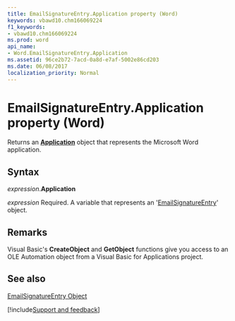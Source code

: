 ```yaml
---
title: EmailSignatureEntry.Application property (Word)
keywords: vbawd10.chm166069224
f1_keywords:
- vbawd10.chm166069224
ms.prod: word
api_name:
- Word.EmailSignatureEntry.Application
ms.assetid: 96ce2b72-7acd-0a8d-e7af-5002e86cd203
ms.date: 06/08/2017
localization_priority: Normal
---
```



# EmailSignatureEntry.Application property (Word)

Returns an  **[Application](Word.Application.md)** object that represents the Microsoft Word application.


## Syntax

_expression_.**Application**

_expression_ Required. A variable that represents an '[EmailSignatureEntry](Word.EmailSignatureEntry.md)' object.


## Remarks

Visual Basic's  **CreateObject** and **GetObject** functions give you access to an OLE Automation object from a Visual Basic for Applications project.


## See also


[EmailSignatureEntry Object](Word.EmailSignatureEntry.md)

[!include[Support and feedback](~/includes/feedback-boilerplate.md)]